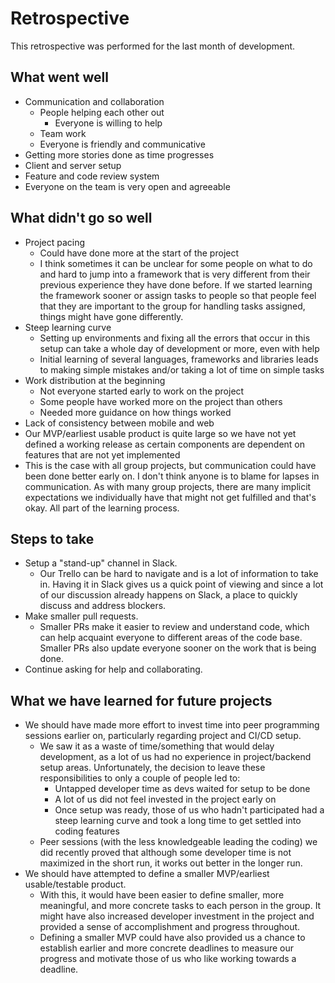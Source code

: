 # Retrospective

This retrospective was performed for the last month of development.



## What went well

- Communication and collaboration
  - People helping each other out
    - Everyone is willing to help
  - Team work
  - Everyone is friendly and communicative
- Getting more stories done as time progresses
- Client and server setup
- Feature and code review system
- Everyone on the team is very open and agreeable



## What didn't go so well

- Project pacing
  - Could have done more at the start of the project
  - I think sometimes it can be unclear for some people on what to do and hard to jump into a framework that is very different from their previous experience they have done before. If we started learning the framework sooner or assign tasks to people so that people feel that they are important to the group for handling tasks assigned, things might have gone differently.
- Steep learning curve
  - Setting up environments and fixing all the errors that occur in this setup can take a whole day of development or more, even with help
  - Initial learning of several languages, frameworks and libraries leads to making simple mistakes and/or taking a lot of time on simple tasks
- Work distribution at the beginning
  - Not everyone started early to work on the project
  - Some people have worked more on the project than others
  - Needed more guidance on how things worked
- Lack of consistency between mobile and web
- Our MVP/earliest usable product is quite large so we have not yet defined a working release as certain components are dependent on features that are not yet implemented
- This is the case with all group projects, but communication could have been done better early on. I don't think anyone is to blame for lapses in communication. As with many group projects, there are many implicit expectations we individually have that might not get fulfilled and that's okay. All part of the learning process.



## Steps to take

- Setup a "stand-up" channel in Slack. 
  - Our Trello can be hard to navigate and is a lot of information to take in. Having it in Slack gives us a quick point of viewing and since a lot of our discussion already happens on Slack, a place to quickly discuss and address blockers.
- Make smaller pull requests.
  -  Smaller PRs make it easier to review and understand code, which can help acquaint everyone to different areas of the code base. Smaller PRs also update everyone sooner on the work that is being done.
- Continue asking for help and collaborating.



## What we have learned for future projects

- We should have made more effort to invest time into peer programming sessions earlier on, particularly regarding project and CI/CD setup. 
  - We saw it as a waste of time/something that would delay development, as a lot of us had no experience in project/backend setup areas. Unfortunately, the decision to leave these responsibilities to only a couple of people led to:
    - Untapped developer time as devs waited for setup to be done
    - A lot of us did not feel invested in the project early on
    - Once setup was ready, those of us who hadn't participated had a steep learning curve and took a long time to get settled into coding features
  - Peer sessions (with the less knowledgeable leading the coding) we did recently proved that although some developer time is not maximized in the short run, it works out better in the longer run.
- We should have attempted to define a smaller MVP/earliest usable/testable product. 
  - With this, it would have been easier to define smaller, more meaningful, and more concrete tasks to each person in the group. It might have also increased developer investment in the project and provided a sense of accomplishment and progress throughout. 
  - Defining a smaller MVP could have also provided us a chance to establish earlier and more concrete deadlines to measure our progress and motivate those of us who like working towards a deadline.
